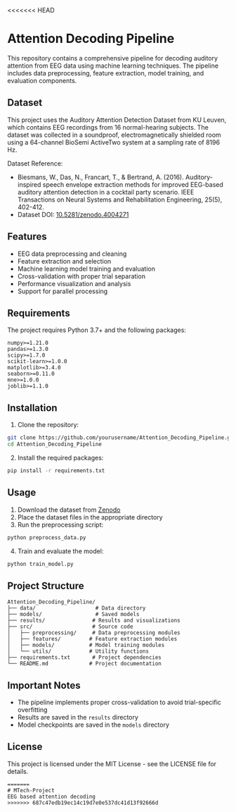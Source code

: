 <<<<<<< HEAD
# Attention Decoding Pipeline

This repository contains a comprehensive pipeline for decoding auditory attention from EEG data using machine learning techniques. The pipeline includes data preprocessing, feature extraction, model training, and evaluation components.

## Dataset

This project uses the Auditory Attention Detection Dataset from KU Leuven, which contains EEG recordings from 16 normal-hearing subjects. The dataset was collected in a soundproof, electromagnetically shielded room using a 64-channel BioSemi ActiveTwo system at a sampling rate of 8196 Hz.

Dataset Reference:
- Biesmans, W., Das, N., Francart, T., & Bertrand, A. (2016). Auditory-inspired speech envelope extraction methods for improved EEG-based auditory attention detection in a cocktail party scenario. IEEE Transactions on Neural Systems and Rehabilitation Engineering, 25(5), 402-412.
- Dataset DOI: [10.5281/zenodo.4004271](https://zenodo.org/records/4004271)

## Features

- EEG data preprocessing and cleaning
- Feature extraction and selection
- Machine learning model training and evaluation
- Cross-validation with proper trial separation
- Performance visualization and analysis
- Support for parallel processing

## Requirements

The project requires Python 3.7+ and the following packages:
```
numpy>=1.21.0
pandas>=1.3.0
scipy>=1.7.0
scikit-learn>=1.0.0
matplotlib>=3.4.0
seaborn>=0.11.0
mne>=1.0.0
joblib>=1.1.0
```

## Installation

1. Clone the repository:
```bash
git clone https://github.com/yourusername/Attention_Decoding_Pipeline.git
cd Attention_Decoding_Pipeline
```

2. Install the required packages:
```bash
pip install -r requirements.txt
```

## Usage

1. Download the dataset from [Zenodo](https://zenodo.org/records/4004271)
2. Place the dataset files in the appropriate directory
3. Run the preprocessing script:
```bash
python preprocess_data.py
```
4. Train and evaluate the model:
```bash
python train_model.py
```

## Project Structure

```
Attention_Decoding_Pipeline/
├── data/                   # Data directory
├── models/                 # Saved models
├── results/               # Results and visualizations
├── src/                   # Source code
│   ├── preprocessing/     # Data preprocessing modules
│   ├── features/         # Feature extraction modules
│   ├── models/           # Model training modules
│   └── utils/            # Utility functions
├── requirements.txt       # Project dependencies
└── README.md             # Project documentation
```

## Important Notes

- The pipeline implements proper cross-validation to avoid trial-specific overfitting
- Results are saved in the `results` directory
- Model checkpoints are saved in the `models` directory

## License

This project is licensed under the MIT License - see the LICENSE file for details.
``` 
=======
# MTech-Project
EEG based attention decoding
>>>>>>> 687c47edb19ec14c19d7e0e537dc41d13f92666d
